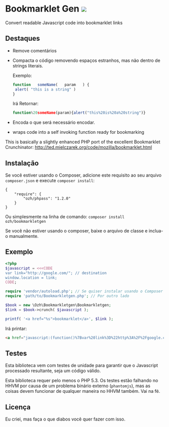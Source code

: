 # Bookmarklet Gen [![](https://travis-ci.org/ozh/bookmarkletgen.svg?branch=master)](https://travis-ci.org/ozh/bookmarkletgen)

Convert readable Javascript code into bookmarklet links

## Destaques

- Remove comentários

- Compacta o código removendo espaços estranhos, mas não dentro de strings literais.
  
  Exemplo:
    ```javascript
  function   someName(   param   ) {
     alert( "this is a string" )
  }
    ```
  Irá Retornar:
    ```javascript
  function%20someName(param){alert("this%20is%20a%20string")}
    ```
- Encoda o que será necessário encodar.

- wraps code into a self invoking function ready for bookmarking

This is basically a slightly enhanced PHP port of the excellent Bookmarklet Crunchinator: 
http://ted.mielczarek.org/code/mozilla/bookmarklet.html

## Instalação

Se você estiver usando o Composer, adicione este requisito ao seu arquivo `composer.json` e execute `composer install`:

    {
        "require": {
            "ozh/phpass": "1.2.0"
        }
    }

Ou simplesmente na linha de comando: `composer install ozh/bookmarkletgen`

Se você não estiver usando o composer, baixe o arquivo de classe e inclua-o manualmente.

## Exemplo

```php
<?php
$javascript = <<<CODE
var link="http://google.com/"; // destination
window.location = link;
CODE;

require 'vendor/autoload.php'; // Se quiser instalar usando o Composer
require 'path/to/Bookmarkletgen.php'; // Por outro lado

$book = new \Ozh\Bookmarkletgen\Bookmarkletgen;
$link = $book->crunch( $javascript );

printf( '<a href="%s">bookmarklet</a>', $link );
```

Irá printar:

```html
<a href="javascript:(function()%7Bvar%20link%3D%22http%3A%2F%2Fgoogle.com%2F%22%3Bwindow.location%3Dlink%3B%7D)()%3B">bookmarklet</a>
```

## Testes

Esta biblioteca vem com testes de unidade para garantir que o Javascript processado resultante, seja um código válido.

Esta biblioteca requer pelo menos o PHP 5.3. Os testes estão falhando no HHVM por causa de um problema binário externo (`phantomjs`), mas as coisas devem funcionar de qualquer maneira no HHVM também. Vai na
fé.

## Licença

Eu criei, mas faça o que diabos você quer fazer com isso. 

